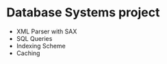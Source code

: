 Database Systems project
===============

- XML Parser with SAX
- SQL Queries
- Indexing Scheme
- Caching
